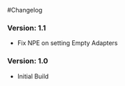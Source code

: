 #Changelog

### Version: 1.1

  * Fix NPE on setting Empty Adapters
  
### Version: 1.0

  * Initial Build
  
